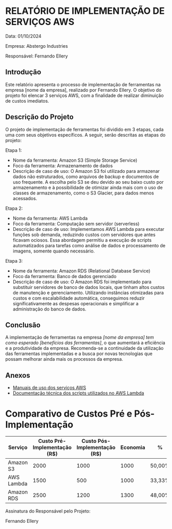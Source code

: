 # RELATÓRIO DE IMPLEMENTAÇÃO DE SERVIÇOS AWS

Data: 01/10/2024

Empresa: Abstergo Industries 

Responsável: Fernando Ellery

## Introdução
Este relatório apresenta o processo de implementação de ferramentas na empresa [nome da empresa], realizado por Fernando Ellery. O objetivo do projeto foi elencar 3 serviços AWS, com a finalidade de realizar diminuição de custos imediatos.

## Descrição do Projeto
O projeto de implementação de ferramentas foi dividido em 3 etapas, cada uma com seus objetivos específicos. A seguir, serão descritas as etapas do projeto:

Etapa 1: 
- Nome da ferramenta: Amazon S3 (Simple Storage Service)
- Foco da ferramenta: Armazenamento de dados
- Descrição de caso de uso: O Amazon S3 foi utilizado para armazenar dados não estruturados, como arquivos de backup e documentos de uso frequente. A escolha pelo S3 se deu devido ao seu baixo custo por armazenamento e à possibilidade de otimizar ainda mais com o uso de classes de armazenamento, como o S3 Glacier, para dados menos acessados.

Etapa 2: 
- Nome da ferramenta: AWS Lambda
- Foco da ferramenta: Computação sem servidor (serverless)
- Descrição de caso de uso: Implementamos AWS Lambda para executar funções sob demanda, reduzindo custos com servidores que antes ficavam ociosos. Essa abordagem permitiu a execução de scripts automatizados para tarefas como análise de dados e processamento de imagens, somente quando necessário.

Etapa 3: 
- Nome da ferramenta: Amazon RDS (Relational Database Service)
- Foco da ferramenta: Banco de dados gerenciado
- Descrição de caso de uso: O Amazon RDS foi implementado para substituir servidores de banco de dados locais, que tinham altos custos de manutenção e gerenciamento. Utilizando instâncias otimizadas para custos e com escalabilidade automática, conseguimos reduzir significativamente as despesas operacionais e simplificar a administração do banco de dados.



## Conclusão
A implementação de ferramentas na empresa *[nome da empresa] tem como esperado [benefícios das ferramentas]*, o que aumentará a eficiência e a produtividade da empresa. Recomenda-se a continuidade da utilização das ferramentas implementadas e a busca por novas tecnologias que possam melhorar ainda mais os processos da empresa.

## Anexos
- [Manuais de uso dos serviços AWS](https://docs.aws.amazon.com/pt_br/awssupport/latest/user/support-ug.pdf)
- [Documentação técnica dos scripts utilizados no AWS Lambda](https://docs.aws.amazon.com/pt_br/lambda/latest/dg/lambda-dg.pdf)

# Comparativo de Custos Pré e Pós-Implementação

| Serviço      | Custo Pré-Implementação (R$)  | Custo Pós-Implementação (R$)  |   Economia   | 	%   |
|--------------|-------------------------------|-------------------------------|--------------|-------|
| Amazon S3    | 2000                          | 1000                          |1000	        |50,00% |
| AWS Lambda   | 1500                          | 500                           |1000	        |33,33% |
| Amazon RDS   | 2500                          | 1200                          |1300	        |48,00% |


Assinatura do Responsável pelo Projeto:

Fernando Ellery
